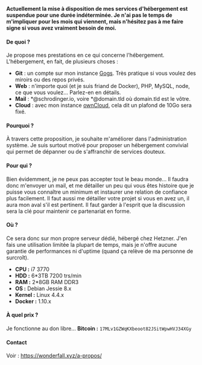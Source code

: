 **Actuellement la mise à disposition de mes services d'hébergement est suspendue pour une durée indéterminée. Je n'ai pas le temps de m'impliquer pour les mois qui viennent, mais n'hésitez pas à me faire signe si vous avez vraiment besoin de moi.**

#### De quoi ?
Je propose mes prestations en ce qui concerne l'hébergement. L'hébergement, en fait, de plusieurs choses :

- **Git** : un compte sur mon instance [Gogs](https://lab.schrodinger.io). Très pratique si vous voulez des miroirs ou des repos privés.
- **Web** : n'importe quoi (et je suis friand de Docker), PHP, MySQL, node, ce que vous voulez... Parlez-en en détails.
- **Mail** : *@schrodinger.io, voire *@domain.tld où domain.tld est le vôtre.
- **Cloud** : avec mon instance [ownCloud](https://cloud.schrodinger.io), cela dit un plafond de 10Go sera fixé.

#### Pourquoi ?
À travers cette proposition, je souhaite m'améliorer dans l'administration système. Je suis surtout motivé pour proposer un hébergement convivial qui permet de dépanner ou de s'affranchir de services douteux.

#### Pour qui ?
Bien évidemment, je ne peux pas accepter tout le beau monde... Il faudra donc m'envoyer un mail, et me détailler un peu qui vous êtes histoire que je puisse vous connaître un minimum et instaurer une relation de confiance plus facilement. Il faut aussi me détailler votre projet si vous en avez un, il aura mon aval s'il est pertinent. Il faut garder à l'esprit que la discussion sera la clé pour maintenir ce partenariat en forme.

#### Où ?
Ce sera donc sur mon propre serveur dédié, hébergé chez Hetzner. J'en fais une utilisation limitée la plupart de temps, mais je n'offre aucune garantie de performances ni d'uptime (quand ça relève de ma personne de surcroît).

- **CPU :** i7 3770
- **HDD :** 6*3TB 7200 trs/min
- **RAM :** 2*8GB RAM DDR3
- **OS :** Debian Jessie 8.x
- **Kernel :** Linux 4.4.x
- **Docker :** 1.10.x


#### À quel prix ?
Je fonctionne au don libre...
**Bitcoin :** `17MLv1GZWqKXbeoot82JSitWpwHVJ34XGy`

#### Contact
Voir : https://wonderfall.xyz/a-propos/
